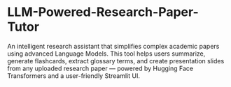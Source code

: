 # LLM-Powered-Research-Paper-Tutor
An intelligent research assistant that simplifies complex academic papers using advanced Language Models. This tool helps users summarize, generate flashcards, extract glossary terms, and create presentation slides from any uploaded research paper — powered by Hugging Face Transformers and a user-friendly Streamlit UI.
